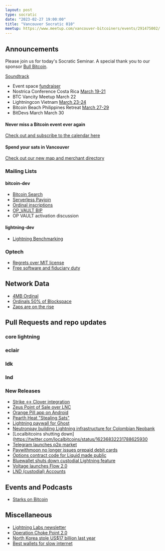 ```yaml
---
layout: post
type: socratic
date: "2023-02-27 19:00:00"
title: "Vancouver Socratic 010"
meetup: https://www.meetup.com/vancouver-bitcoiners/events/291475002/
---
```


## Announcements

Please join us for today's Socratic Seminar. A special thank you to our sponsor [Bull Bitcoin](https://www.bullbitcoin.com/). 

[Soundtrack](https://radiofreefedi.net/)

- Event space [fundraiser](https://we.encrypt.cash/apps/2wj1R9PWGqtRsAE8Y1z3LKNA8VKV/crowdfund)
- Nostrica Conference Costa Rica [March 19-21](https://nostrica.com/)
- BTC Vancity Meetup March 22
- Lightningcon Vietnam [March 23-24](https://lightningcon.org/)
- Bitcoin Beach Philippines Retreat [March 27-29](https://pouch.ph/retreat2023)
- BitDevs March March 30

#### Never miss a Bitcoin event ever again

[Check out and subscribe to the calendar here](/events)

#### Spend your sats in Vancouver

[Check out our new map and merchant directory](/map)

### Mailing Lists

#### bitcoin-dev

- [Bitcoin Search](https://bitcoinsearch.xyz/)
- [Serverless Payjoin](https://lists.linuxfoundation.org/pipermail/bitcoin-dev/2023-January/021364.html)
- [Ordinal inscriptions](https://docs.ordinals.com/guides/inscriptions.html)
- [OP_VAULT BIP](https://github.com/jamesob/bips/blob/jamesob-23-02-opvault/bip-vaults.mediawiki)
- OP VAULT activation discussion

#### lightning-dev

- [Lightning Benchmarking](https://blog.getalby.com/lightning-benchmark/)

<!-- #### dlc-dev -->


### Optech

- [Regrets over MIT license](https://laanwj.github.io/2023/02/06/regrets.html)
- [Free software and fiduciary duty](https://lwn.net/SubscriberLink/922545/396155ec0b09b3bd/)

<!-- ### Bitcoinomics -->

## Network Data

- [4MB Ordinal](https://ordinals.com/inscription/0301e0480b374b32851a9462db29dc19fe830a7f7d7a88b81612b9d42099c0aei0)
- [Ordinals 50% of Blockspace](https://twitter.com/BitcoinPierre/status/1622744824896970753)
- [Zaps are on the rise](https://twitter.com/kerooke/status/1629174054618910720)

<!-- ## Research -->



<!-- ## InfoSec -->


## Pull Requests and repo updates

<!-- ### Bitcoin Core -->

<!-- ### rust-bitcoin -->

<!-- ### secp256k1 -->

<!-- ### secp256k1-zkp -->

<!-- ### BIPs -->

<!-- ### eclair -->

### core lightning

### eclair

### ldk

### lnd

<!-- ### rust-lightning -->


<!-- ### BOLTS -->

### New Releases

- [Strike <-> Clover integration](https://twitter.com/jackmallers/status/1618731420998049798)
- [Zeus Point of Sale over LNC](https://twitter.com/ZeusLN/status/1621180176796209152)
- [Orange Pill app on Android](https://twitter.com/orangepillapp/status/1616904746484498433)
- [Pearth Heat "Stealing Sats"](https://twitter.com/perthheat/status/1618853483133931521)
- [Lightning paywall for Ghost](https://twitter.com/martybent/status/1622747716563468295)
- [Neutronpay building Lightning infrastructure for Colombian Neobank](https://twitter.com/malcolm_weed/status/1623057213236588548)
- [Localbitcoins shutting down](https://twitter.com/localbitcoins/status/16236832231788625930
- [Telegram launches p2p market](https://toninfo.substack.com/p/wallet-new-p2p-market)
- [Paywithmoon no longer issues prepaid debit cards](https://medium.com/paywithmoon/an-important-update-about-moon-visa-prepaid-cards-2e7f7c63ea18)
- [Options contract code for Liquid made public](https://github.com/elementsproject/options)
- [Bluewallet shuts down custodial Lightning feature](https://bluewallet.io/sunsetting-lndhub/)
- [Voltage launches Flow 2.0](https://twitter.com/gkrizek/status/1628440689456615424)
- [LND (custodial) Accounts](https://twitter.com/zeusln/status/1626630335902408704)

## Events and Podcasts

- [Starks on Bitcoin](https://www.youtube.com/watch?v=pStJqHrJhVs)

## Miscellaneous

- [Lightning Labs newsletter](https://lightninglabs.substack.com/p/signal-over-noise-how-emerging-markets)
- [Operation Choke Point 2.0](https://www.piratewires.com/p/crypto-choke-point)
- [North Korea stole US$17 billion last year](https://www.economist.com/asia/2023/02/22/north-korean-hackers-stole-a-record-17bn-of-crypto-last-year)
- [Best wallets for slow internet](https://bitcoinmagazine.com/culture/top-bitcoin-lightning-wallets-in-slow-internet)

